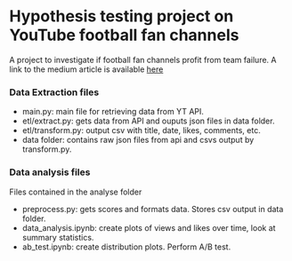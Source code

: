 # Hypothesis testing project on YouTube football fan channels
A project to investigate if football fan channels profit from team failure. A link to the medium article is available [here](https://medium.com/@dare15802/do-football-fan-channels-profit-from-team-losses-cf385d14cc94)

### Data Extraction files
- main.py: main file for retrieving data from YT API.
- etl/extract.py: gets data from API and ouputs json files in data folder.
- etl/transform.py: output csv with title, date, likes, comments, etc.
- data folder: contains raw json files from api and csvs output by transform.py.

### Data analysis files
Files contained in the analyse folder
- preprocess.py: gets scores and formats data. Stores csv output in data folder.
- data_analysis.ipynb: create plots of views and likes over time, look at summary statistics.
- ab_test.ipynb: create distribution plots. Perform A/B test.
